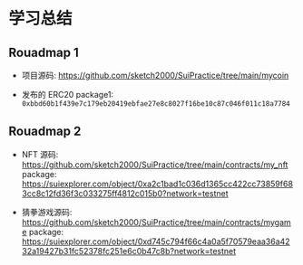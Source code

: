 # 学习总结

## Rouadmap 1

- 项目源码: https://github.com/sketch2000/SuiPractice/tree/main/mycoin

- 发布的 ERC20
  package1: `0xbbd60b1f439e7c179eb20419ebfae27e8c8027f16be10c87c046f011c18a7784`

## Rouadmap 2

- NFT 源码: https://github.com/sketch2000/SuiPractice/tree/main/contracts/my_nft
  package: https://suiexplorer.com/object/0xa2c1bad1c036d1365cc422cc73859f683cc8c12fd36f3c033275ff4812c015b0?network=testnet

- 猜拳游戏源码: https://github.com/sketch2000/SuiPractice/tree/main/contracts/mygame
  package: https://suiexplorer.com/object/0xd745c794f66c4a0a5f70579eaa36a4232a19427b31fc52378fc251e6c0b47c8b?network=testnet
